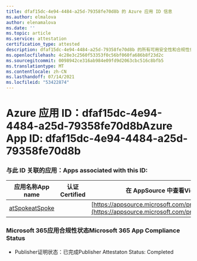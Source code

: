 ```yaml
---
title: dfaf15dc-4e94-4484-a25d-79358fe70d8b 的 Azure 应用 ID 信息
ms.author: elmalova
author: elenamalova
ms.date: ''
ms.topic: article
ms.service: attestation
certification_type: attested
description: dfaf15dc-4e94-4484-a25d-79358fe70d8b 的所有可用安全性和合规性信息。
ms.openlocfilehash: 4c28e3c2560f53353f0c56bf060fa686b8f23d2c
ms.sourcegitcommit: 0098942ce316ab984e09fd9d2063cbc516c8bfb5
ms.translationtype: MT
ms.contentlocale: zh-CN
ms.lasthandoff: 07/14/2021
ms.locfileid: "53422874"
---
```

# <a name="azure-app-id-dfaf15dc-4e94-4484-a25d-79358fe70d8b"></a><span data-ttu-id="a0cc9-103">Azure 应用 ID：dfaf15dc-4e94-4484-a25d-79358fe70d8b</span><span class="sxs-lookup"><span data-stu-id="a0cc9-103">Azure App ID: dfaf15dc-4e94-4484-a25d-79358fe70d8b</span></span>


### <a name="apps-associated-with-this-id"></a><span data-ttu-id="a0cc9-104">与此 ID 关联的应用：</span><span class="sxs-lookup"><span data-stu-id="a0cc9-104">Apps associated with this ID:</span></span>
| <span data-ttu-id="a0cc9-105">**应用名称**</span><span class="sxs-lookup"><span data-stu-id="a0cc9-105">**App name**</span></span> | <span data-ttu-id="a0cc9-106">**认证**</span><span class="sxs-lookup"><span data-stu-id="a0cc9-106">**Certified**</span></span> | <span data-ttu-id="a0cc9-107">**在 AppSource 中查看**</span><span class="sxs-lookup"><span data-stu-id="a0cc9-107">**View in AppSource**</span></span> |
|-|-|-|
| [<span data-ttu-id="a0cc9-108">atSpoke</span><span class="sxs-lookup"><span data-stu-id="a0cc9-108">atSpoke</span></span>](https://docs.microsoft.com/en-us/microsoft-365-app-certification/forward/WA200001454) |  | [https://appsource.microsoft.com/product/office/WA200001454](https://appsource.microsoft.com/product/office/WA200001454) |

### <a name="microsoft-365-app-compliance-status"></a><span data-ttu-id="a0cc9-109">Microsoft 365应用合规性状态</span><span class="sxs-lookup"><span data-stu-id="a0cc9-109">Microsoft 365 App Compliance Status</span></span>
- <span data-ttu-id="a0cc9-110">Publisher证明状态：已完成</span><span class="sxs-lookup"><span data-stu-id="a0cc9-110">Publisher Attestaton Status: Completed</span></span>
